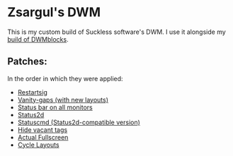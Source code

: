 # Zsargul's DWM

This is my custom build of Suckless software's DWM. I use it alongside my [build of DWMblocks](https://github.com/Zsargul/dwmblocks).

## Patches:
In the order in which they were applied:
- [Restartsig](https://dwm.suckless.org/patches/restartsig/)
- [Vanity-gaps (with new layouts)](https://dwm.suckless.org/patches/vanitygaps/)
- [Status bar on all monitors](https://dwm.suckless.org/patches/statusallmons/)
- [Status2d](https://dwm.suckless.org/patches/statusallmons/)
- [Statuscmd (Status2d-compatible version)](https://dwm.suckless.org/patches/statuscmd/)
- [Hide vacant tags](https://dwm.suckless.org/patches/hide_vacant_tags/)
- [Actual Fullscreen](https://dwm.suckless.org/patches/actualfullscreen/)
- [Cycle Layouts](https://dwm.suckless.org/patches/cyclelayouts/)
